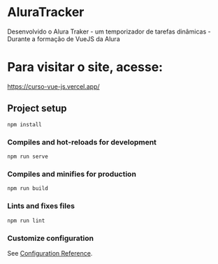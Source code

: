 # AluraTracker

Desenvolvido o Alura Traker - um temporizador de tarefas dinâmicas - Durante a formação de VueJS da Alura

# Para visitar o site, acesse: 
https://curso-vue-js.vercel.app/

## Project setup

```
npm install
```

### Compiles and hot-reloads for development

```
npm run serve
```

### Compiles and minifies for production

```
npm run build
```

### Lints and fixes files

```
npm run lint
```

### Customize configuration

See [Configuration Reference](https://cli.vuejs.org/config/).
